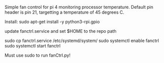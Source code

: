 Simple fan control for pi 4 monitoring processor temperature. Default pin header is pin 21, targetting a temperature of 45 degrees C.

Install:
sudo apt-get install -y python3-rpi.gpio

update fanctrl.service and set $HOME to the repo path

sudo cp fanctrl.service /etc/systemd/system/
sudo systemctl enable fanctrl
sudo systemctl start fanctrl

Must use sudo to run fanCtrl.py!
